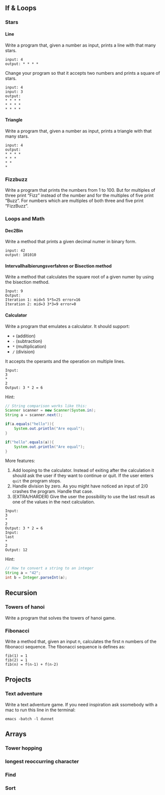 ## If & Loops

### Stars

#### Line
Write a program that, given a number as input, prints a line with that many stars.
```
input: 4
output: * * * *
```
Change your program so that it accepts two numbers and prints a square of stars.
```
input: 4
input: 3
output: 
* * * *
* * * *
* * * *
```

#### Triangle
Write a program that, given a number as input, prints a triangle with that many stars.
```
input: 4
output: 
* * * *
* * *
* *
*
```

### Fizzbuzz
Write a program that prints the numbers from 1 to 100. But for multiples of three print “Fizz” instead of the number and for the multiples of five print “Buzz”. For numbers which are multiples of both three and five print “FizzBuzz”.

### Loops and Math

#### Dec2Bin
Write a method that prints a given decimal numer in binary form.
```
input: 42
output: 101010
```

#### Intervallhalbierungsverfahren or Bisection method
Write a method that calculates the square root of a given numer by using the bisection method.
```
Input: 9
Output:
Iteration 1: mid=5 5*5=25 error=16
Iteration 2: mid=3 3*3=9 error=0
```

#### Calculator
Write a program that emulates a calculator. 
It should support:
- ```+``` (addition)
- ```-``` (subtraction)
- ```*``` (multiplication)
- ```/``` (division)

It accepts the operants and the operation on multiple lines.
```
Input:
3
*
2
Output: 3 * 2 = 6
```
Hint:
```Java
// String comparison works like this:
Scanner scanner = new Scanner(System.in);
String a = scanner.next();

if(a.equals("hello")){
    System.out.println("Are equal");
}

if("hello".equals(a)){
    System.out.println("Are equal");
}
```
More features: 
1. Add looping to the calculator. Instead of exiting after the calculation it should ask the user if they want to continue or quit. If the user enters `quit` the program stops. 
2. Handle division by zero. As you might have noticed an input of 2/0 crashes the program. Handle that case.
3. (EXTRA/HARDER) Give the user the possibility to use the last result as one of the values in the next calculation.
```
Input:
3
*
2
Output: 3 * 2 = 6
Input:
last
*
2
Output: 12
```
Hint: 
```Java
// How to convert a string to an integer
String a = "42";
int b = Integer.parseInt(a);
```



## Recursion

### Towers of hanoi
Write a program that solves the towers of hanoi game.

### Fibonacci
Write a method that, given an input n, calculates the first n numbers of the fibonacci sequence.
The fibonacci sequence is defines as: 
```
fib(1) = 1
fib(2) = 1
fib(n) = f(n-1) + f(n-2)
```

## Projects

### Text adventure
Write a text adventure game. If you need inspiration ask ssomebody with a mac to run this line in the terminal:

```emacs -batch -l dunnet```


## Arrays

### Tower hopping
### longest reoccurring character
### Find 
### Sort



